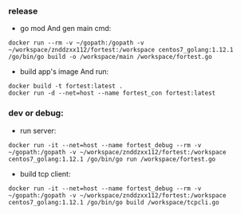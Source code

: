 ### release
- go mod And gen main cmd:
```
docker run --rm -v ~/gopath:/gopath -v ~/workspace/znddzxx112/fortest:/workspace centos7_golang:1.12.1 /go/bin/go build -o /workspace/main /workspace/fortest.go 
```
- build app's image And run:
```
docker build -t fortest:latest .
docker run -d --net=host --name fortest_con fortest:latest
```

### dev or debug:
- run server:
```
docker run -it --net=host --name fortest_debug --rm -v ~/gopath:/gopath -v ~/workspace/znddzxx112/fortest:/workspace centos7_golang:1.12.1 /go/bin/go run /workspace/fortest.go
```

- build tcp client:
```
docker run -it --net=host --name fortest_debug --rm -v ~/gopath:/gopath -v ~/workspace/znddzxx112/fortest:/workspace centos7_golang:1.12.1 /go/bin/go build /workspace/tcpcli.go
```